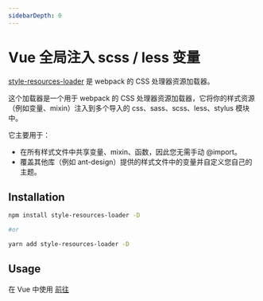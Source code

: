 ```yaml
---
sidebarDepth: 0
---
```


# Vue 全局注入 scss / less 变量

[style-resources-loader](https://github.com/yenshih/style-resources-loader) 是 webpack 的 CSS 处理器资源加载器。

这个加载器是一个用于 webpack 的 CSS 处理器资源加载器，它将你的样式资源（例如变量、mixin）注入到多个导入的 css、sass、scss、less、stylus 模块中。

它主要用于：

- 在所有样式文件中共享变量、mixin、函数，因此您无需手动 @import。 
- 覆盖其他库（例如 ant-design）提供的样式文件中的变量并自定义您自己的主题。

## Installation

``` bash
npm install style-resources-loader -D

#or

yarn add style-resources-loader -D
```

## Usage

在 Vue 中使用 [前往](https://cli.vuejs.org/zh/guide/css.html)
